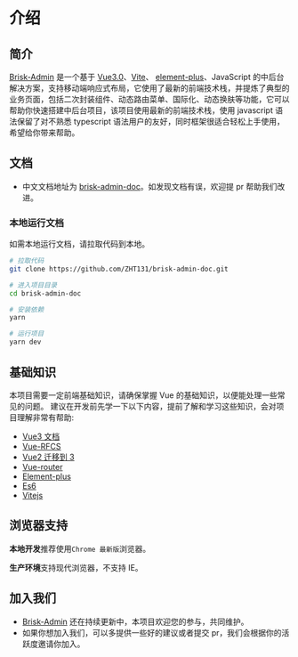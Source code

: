 # 介绍

## 简介

[Brisk-Admin](https://github.com/ZHT131/brisk-admin) 是一个基于 [Vue3.0](https://github.com/vuejs/vue-next)、[Vite](https://github.com/vitejs/vite)、 [element-plus](https://element-plus.gitee.io/)、JavaScript 的中后台解决方案，支持移动端响应式布局，它使用了最新的前端技术栈，并提炼了典型的业务页面，包括二次封装组件、动态路由菜单、国际化、动态换肤等功能，它可以帮助你快速搭建中后台项目，该项目使用最新的前端技术栈，使用 javascript 语法保留了对不熟悉 typescript 语法用户的友好，同时框架很适合轻松上手使用，希望给你带来帮助。

## 文档

- 中文文档地址为 [brisk-admin-doc](https://github.com/ZHT131/brisk-admin-doc)。如发现文档有误，欢迎提 pr 帮助我们改进。

### 本地运行文档

如需本地运行文档，请拉取代码到本地。

```bash
# 拉取代码
git clone https://github.com/ZHT131/brisk-admin-doc.git

# 进入项目目录
cd brisk-admin-doc

# 安装依赖
yarn

# 运行项目
yarn dev
```

## 基础知识

本项目需要一定前端基础知识，请确保掌握 Vue 的基础知识，以便能处理一些常见的问题。
建议在开发前先学一下以下内容，提前了解和学习这些知识，会对项目理解非常有帮助:

- [Vue3 文档](https://v3.vuejs.org/)
- [Vue-RFCS](https://github.com/vuejs/rfcs)
- [Vue2 迁移到 3](https://v3.vuejs.org/guide/migration/introduction.html)
- [Vue-router](https://next.router.vuejs.org/)
- [Element-plus](https://element-plus.gitee.io/)
- [Es6](https://es6.ruanyifeng.com/)
- [Vitejs](https://vitejs.dev/)

## 浏览器支持

**本地开发**推荐使用`Chrome 最新版`浏览器。

**生产环境**支持现代浏览器，不支持 IE。

## 加入我们

- [Brisk-Admin](https://github.com/ZHT131/brisk-admin) 还在持续更新中，本项目欢迎您的参与，共同维护。
- 如果你想加入我们，可以多提供一些好的建议或者提交 pr，我们会根据你的活跃度邀请你加入。
